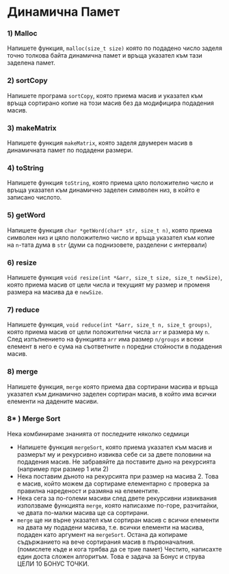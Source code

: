 # Динамична Памет

### 1) Malloc
Напишете функция, `malloc(size_t size)` която по подадено число заделя точно толкова байта динамична памет и връща указател към тази заделена памет.

### 2) sortCopy
Напишете програма `sortCopy`, която приема масив и указател към връща сортирано копие на този масив без да модифицира подадения масив.

### 3) makeMatrix
Напишете функция `makeMatrix`, която заделя двумерен масив в динамичната памет по подадени размери.

### 4) toString
Напишете функция `toString`, която приема цяло положително число и връща указател към динамично заделен символен низ, в който е записано числото.

### 5) getWord
Напишете функция `char *getWord(char* str, size_t n)`, която приема символен низ и цяло положително число и връща указател към копие на `n`-тата дума в `str` (думи са поднизовете, разделени с интервали)

### 6) resize
Напишете функция `void resize(int *&arr, size_t size, size_t newSize)`, която приема масив от цели числа и текущият му размер и променя размера на масива да е `newSize`.

### 7) reduce
Напишете функция, `void reduce(int *&arr, size_t n, size_t groups)`, която приема масив от цели положителни числа `arr` и размера му `n`. След изпълнението на функцията `arr` има размер `n/groups` и всеки елемент в него е сума на съответните `n` поредни стойности в подадения масив.

### 8) merge
Напишете функция, `merge` която приема два сортирани масива и връща указател към динамично заделен сортиран масив, в който има всички елементи на дадените масиви.

### 8* ) Merge Sort
Нека комбинираме знанията от последните няколко седмици
- Напишете функция `mergeSort`, която приема указател към масив и размерът му и рекурсивно извиква себе си за двете половини на подадения масив. Не забравяйте да поставите дъно на рекурсията (например при размер 1 или 2)
- Нека поставим дъното на рекурсията при размер на масива 2. Това е масив, който можем да сортираме елементарно с проверка за правилна нареденост и размяна на елементите.
- Нека сега за по-големи масиви след двете рекурсивни извиквания използваме функцията `merge`, която написахме по-горе, разчитайки, че двата по-малки масива ще са сортирани.
- `merge` ще ни върне указател към сортиран масив с всички елементи на двата му подадени масива, т.е. всички елементи на масива, подаден като аргумент на `mergeSort`. Остана да копираме съдържанието на вече сортирания масив в първоначалния. (помислете къде и кога трябва да се трие памет)
Честито, написахте един доста сложен алгоритъм. Това е задача за Бонус и струва ЦЕЛИ 10 БОНУС ТОЧКИ.
